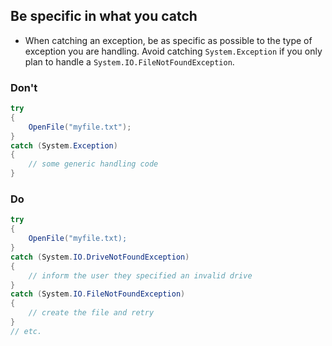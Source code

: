 ## Be specific in what you catch

- When catching an exception, be as specific as possible to the type of exception you are handling. Avoid catching `System.Exception` if you only plan to handle a `System.IO.FileNotFoundException`.

### Don't

```c#
try
{
    OpenFile("myfile.txt");
}
catch (System.Exception)
{
    // some generic handling code
}

```

### Do

```c#
try
{
    OpenFile("myfile.txt);
}
catch (System.IO.DriveNotFoundException)
{
    // inform the user they specified an invalid drive
}
catch (System.IO.FileNotFoundException)
{
    // create the file and retry
}
// etc.

```